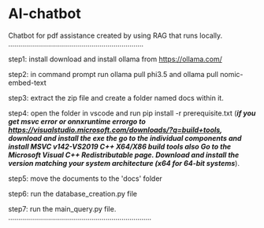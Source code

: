 # AI-chatbot
Chatbot for pdf assistance created by using RAG that runs locally. 
....................................................................

step1:
install download and install ollama from https://ollama.com/

step2:
in command prompt run ollama pull phi3.5 and ollama pull nomic-embed-text

step3:
extract the zip file and create a folder named docs within it.

step4:
open the folder in vscode and run pip install -r prerequisite.txt (***if you get msvc error or onnxruntime errorgo to https://visualstudio.microsoft.com/downloads/?q=build+tools, download and install the exe the go to the individual components and install MSVC v142-VS2019 C++ X64/X86 build tools also Go to the Microsoft Visual C++ Redistributable page. Download and install the version matching your system architecture (x64 for 64-bit systems***).

step5:
move the documents to the 'docs' folder

step6:
run the database_creation.py file

step7:
run the main_query.py file.
........................................................................
